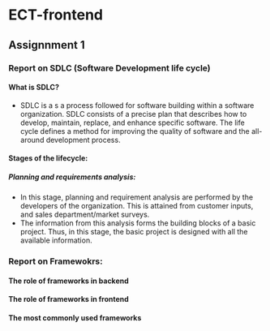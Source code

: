 # ECT-frontend
## Assignnment 1
### Report on SDLC (Software Development life cycle)
#### What is SDLC?
- SDLC is a s a process followed for software building within a software organization. SDLC consists of a precise plan that describes how to develop, maintain, replace, and enhance specific software. The life cycle defines a method for improving the quality of software and the all-around development process.
#### Stages of the lifecycle:
##### Planning and requirements analysis:
- In this stage, planning and requirement analysis are performed by the developers of the organization. This is attained from customer inputs, and sales department/market surveys. 
- The information from this analysis forms the building blocks of a basic project. Thus, in this stage, the basic project is designed with all the available information.
### Report on Framewokrs:
#### The role of frameworks in backend
#### The role of frameworks in frontend
#### The most commonly used frameworks
